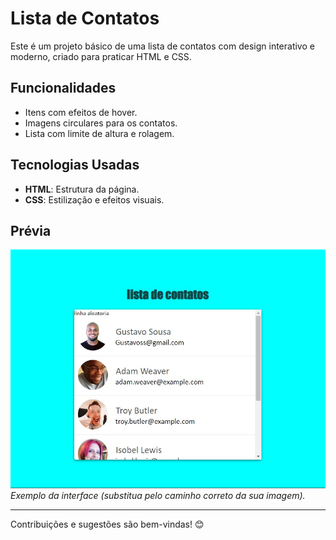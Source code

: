 # Lista de Contatos

Este é um projeto básico de uma lista de contatos com design interativo e moderno, criado para praticar HTML e CSS.

## Funcionalidades

- Itens com efeitos de hover.
- Imagens circulares para os contatos.
- Lista com limite de altura e rolagem.

## Tecnologias Usadas

- **HTML**: Estrutura da página.
- **CSS**: Estilização e efeitos visuais.

## Prévia

![Captura de Tela](img/screenshot.jpeg)  
*Exemplo da interface (substitua pelo caminho correto da sua imagem).*

---

Contribuições e sugestões são bem-vindas! 😊
